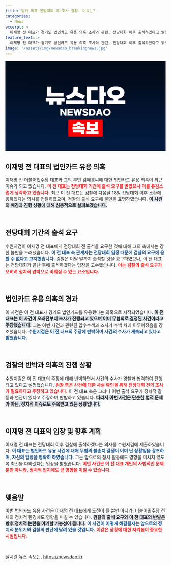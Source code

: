 ```yaml
---
title: 법카 의혹 전당대회 후 조사 결정! 이유는?
categories:
  - News
excerpt: >
  이재명 전 대표가 경기도 법인카드 유용 의혹 조사와 관련, 전당대회 이후 출석하겠다고 밝혔습니다. 검찰의 출석 요구에 유감을 표명하며 무혐의 사건을 반복 강조한 이 대표의 행보에 귀추가 주목됩니다.
feature_text: >
  이재명 전 대표가 경기도 법인카드 유용 의혹 조사와 관련, 전당대회 이후 출석하겠다고 밝혔습니다. 검찰의 출석 요구에 유감을 표명하며 무혐의 사건을 반복 강조한 이 대표의 행보에 귀추가 주목됩니다.
image: '/assets/img/newsdao_breakingnews.jpg'
---
```


<p><img src="/assets/img/newsdao_breakingnews.jpg" alt="implanttips 속보" /></p>

<h2 data-ke-size="size26">이재명 전 대표의 법인카드 유용 의혹</h2>

<p data-ke-size="size16">이재명 전 더불어민주당 대표와 그의 부인 김혜경씨에 대한 법인카드 유용 의혹이 최근 이슈가 되고 있습니다. <b><span style="color: #ee2323;">이 전 대표는 전당대회 기간에 출석 요구를 받았으나 이를 유감스럽게 생각하고 있습니다.</span></b> 최근 이 전 대표는 검찰에 다음달 18일 전당대회 이후 소환에 응하겠다는 의사를 전달하였으며, 검찰의 출석 요구에 불만을 표명하였습니다. <b><span style="background-color: #21538527;">이 사건의 배경과 진행 상황에 대해 심층적으로 살펴보겠습니다.</span></b></p>

<p data-ke-size="size16">&nbsp;</p>

<h2 data-ke-size="size26">전당대회 기간의 출석 요구</h2>

<p data-ke-size="size16">수원지검이 이재명 전 대표에게 전당대회 전 출석을 요구한 것에 대해 그의 측에서는 강한 불만을 드러냈습니다. <b><span style="color: #1a5490;">이 전 대표 측 관계자는 전당대회 일정 때문에 검찰의 요구에 응할 수 없다고 고지했습니다.</span></b> 검찰은 이달 말까지 출석할 것을 요구하였으나, 이 전 대표는 전당대회가 끝난 후에 출석하겠다는 입장을 고수했습니다. <b><span style="color: #ee2323;">이는 검찰의 출석 요구가 오히려 정치적 압박으로 비춰질 수 있는 요소입니다.</span></b></p>

<p data-ke-size="size16">&nbsp;</p>

<h2 data-ke-size="size26">법인카드 유용 의혹의 경과</h2>

<p data-ke-size="size16">이 사건은 이 전 대표가 경기도 법인카드를 유용했다는 의혹으로 시작되었습니다. <b><span style="background-color: #21538527;">이 전 대표는 이 사건이 오래전부터 조사가 진행되고 있으며 이미 무혐의로 결정된 사건이라고 주장했습니다.</span></b> 그는 이번 사건과 관련된 압수수색과 조사가 수백 차례 이루어졌음을 강조했습니다. <b><span style="color: #1a5490;">수원지검은 이 전 대표의 주장에 반박하며 사건의 수사가 계속되고 있다고 밝혔습니다.</span></b></p>

<p data-ke-size="size16">&nbsp;</p>

<h2 data-ke-size="size26">검찰의 반박과 의혹의 진행 상황</h2>

<p data-ke-size="size16">수원지검은 이 전 대표의 주장에 대해 반박하면서 사건의 수사가 경찰과 협력하여 진행되고 있다고 설명했습니다. <b><span style="color: #ee2323;">검찰 측은 사건에 대한 사실 확인을 위해 전당대회 전의 조사가 필요하다고 주장하고 있습니다.</span></b> 이 전 대표 측은 그러나 이번 출석 요구가 정치적 갈등과 연관이 있다고 주장하며 반발하고 있습니다. <b><span style="background-color: #21538527;">따라서 이번 사건은 단순한 법적 문제가 아닌, 정치적 이슈로도 주목받고 있는 상황입니다.</span></b></p>

<p data-ke-size="size16">&nbsp;</p>

<h2 data-ke-size="size26">이재명 전 대표의 입장 및 향후 계획</h2>

<p data-ke-size="size16">이재명 전 대표는 전당대회 이후 검찰에 출석하겠다는 의사를 수원지검에 제출하였습니다. <b><span style="color: #1a5490;">이 대표는 법인카드 유용 사건에 대해 무혐의 불송치 결정이 이미 난 상황임을 강조하며, 자신의 입장을 명확히 하였습니다.</span></b> 그는 앞으로의 정치 활동에도 영향을 미치지 않도록 최선을 다하겠다는 입장을 밝혔습니다. <b><span style="color: #ee2323;">이번 사건은 이 전 대표 개인의 사법적인 문제뿐만 아니라, 정치적 입지에도 큰 영향을 미칠 수 있습니다.</span></b></p>

<p data-ke-size="size16">&nbsp;</p> 

<h2 data-ke-size="size26">맺음말</h2>

<p data-ke-size="size16">이번 법인카드 유용 사건은 이재명 전 대표에게 도전이 될 뿐만 아니라, 더불어민주당 전체의 정치적 환경에도 영향을 미칠 수 있습니다. <b><span style="background-color: #21538527;">검찰의 출석 요구와 이 전 대표의 반발은 향후 정치적 논란을 야기할 가능성이 큽니다.</span></b> <b><span style="color: #1a5490;">이 사건이 어떻게 해결될지는 앞으로의 정치적 분위기와 검찰의 판단에 달려 있을 것입니다.</span></b> <b><span style="color: #ee2323;">이같은 상황에 대한 지켜봄이 중요한 시점입니다.</span></b></p>

<p data-ke-size="size16">&nbsp;</p>
실시간 뉴스 속보는, <a href="https://newsdao.kr" rel="dofollow">https://newsdao.kr</a>


